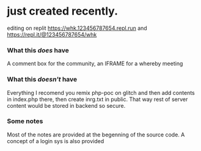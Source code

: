 # just created recently.
editing on replit https://whk.123456787654.repl.run and https://repl.it/@123456787654/whk
### What this ***does*** have
A comment box for the community, an IFRAME for a whereby meeting
### What this ***doesn't*** have
Everything
I recomend you remix php-poc on glitch and then add contents in index.php there, then create inrg.txt in public. That way rest of server content would be stored in backend so secure.
### Some notes
Most of the notes are provided at the begenning of the source code.
A concept of a login sys is also provided
